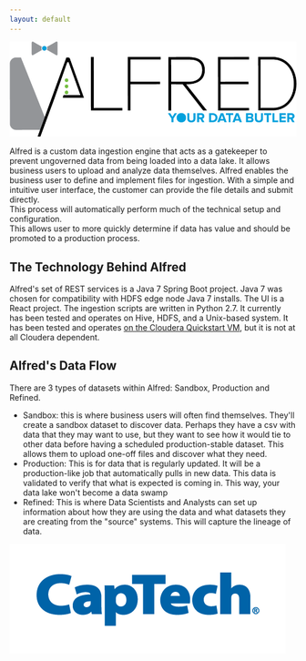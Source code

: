 ```yaml
---
layout: default
---
```



![alfred](assets/alfred_logo.png)

Alfred is a custom data ingestion engine that acts as a gatekeeper to prevent ungoverned data from being loaded into a data lake. 
It allows business users to upload and analyze data themselves. Alfred enables the business user to define and implement files for ingestion. 
With a simple and intuitive user interface, the customer can provide the file details and submit directly.  
This process will automatically perform much of the technical setup and configuration.  
This allows user to more quickly determine if data has value and should be promoted to a production process.

## The Technology Behind Alfred
Alfred's set of REST services is a Java 7 Spring Boot project. Java 7 was chosen for compatibility with HDFS edge node Java 7 installs.
The UI is a React project. The ingestion scripts are written in Python 2.7.
It currently has been tested and operates on Hive, HDFS, and a Unix-based system. It has been tested and operates [on the Cloudera Quickstart VM](https://www.cloudera.com/downloads/quickstart_vms/5-12.html), but it is not at all Cloudera dependent.

## Alfred's Data Flow
There are 3 types of datasets within Alfred: Sandbox, Production and Refined.
* Sandbox: this is where business users will often find themselves. They'll create a sandbox dataset to discover data. Perhaps they have a csv with data that they may want to use, but they want to see how it would tie to other data before having a scheduled production-stable dataset. This allows them to upload one-off files and discover what they need.
* Production: This is for data that is regularly updated. It will be a production-like job that automatically pulls in new data. This data is validated to verify that what is expected is coming in. This way, your data lake won't become a data swamp
* Refined: This is where Data Scientists and Analysts can set up information about how they are using the data and what datasets they are creating from the "source" systems. This will capture the lineage of data.


![alfred](assets/CapTech.png)